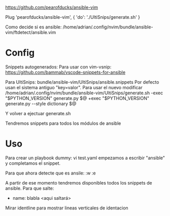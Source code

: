 https://github.com/pearofducks/ansible-vim

Plug 'pearofducks/ansible-vim', { 'do': './UltiSnips/generate.sh' }

Como decide si es ansible:
/home/adrian/.config/nvim/bundle/ansible-vim/ftdetect/ansible.vim

# Config
Snippets autogenerados:
Para usar con vim-vsnip: https://github.com/bammab/vscode-snippets-for-ansible

Para UltiSnips:
bundle/ansible-vim/UltiSnips/ansible.snippets
Por defecto usan el sistema antiguo "key=valor".
Para usar el nuevo modificar /home/adrian/.config/nvim/bundle/ansible-vim/UltiSnips/generate.sh
-exec "$PYTHON_VERSION" generate.py $@
+exec "$PYTHON_VERSION" generate.py --style dictionary $@

Y volver a ejectuar generate.sh


Tendremos snippets para todos los módulos de ansible

# Uso
Para crear un playbook dummy:
vi test.yaml
empezamos a escribir "ansible" y completamos el snippet.

Para que ahora detecte que es ansile:
:w
:e

A partir de ese momento tendremos disponibles todos los snippets de ansible.
Para que salte:
- name: blabla
  <aqui saltará>


Mirar identline para mostrar lineas verticales de identacion
